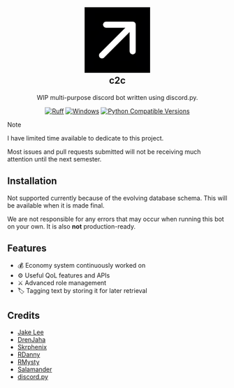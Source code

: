 <h2 align="center">
  <div align="center">
    <img src=".github/avatar.png" alt="c2c Logo" style="width:150px; height:auto;">
  </div>
  c2c
</h2>
<p align="center">
  WIP multi-purpose discord bot written using discord.py.
</p>
<p align="center">
  <a href="https://github.com/astral-sh/ruff">
    <img src="https://img.shields.io/endpoint?url=https://raw.githubusercontent.com/astral-sh/ruff/main/assets/badge/v2.json" alt="Ruff" style="max-width:100%;"></a>
  <a href="https://img.shields.io/badge/os-windows-yellow">
    <img alt="Windows" src="https://img.shields.io/badge/os-windows-yellow"></a>
  <a href="https://www.python.org/downloads/release">
    <img alt="Python Compatible Versions" src="https://img.shields.io/badge/Python-3.12%20%7C%203.13-blue"></a>
</p>

> [!NOTE]
> I have limited time available to dedicate to this project.
> 
> Most issues and pull requests submitted will not be receiving much attention until the next semester.

## Installation
Not supported currently because of the evolving database schema. This will be available when it is made final.

We are not responsible for any errors that may occur when running this bot on your own. It is also **not** production-ready.

## Features
- 💰 Economy system continuously worked on
- ⚙️ Useful QoL features and APIs
- ⚔️ Advanced role management
- 🏷️ Tagging text by storing it for later retrieval

## Credits
- [Jake Lee](https://blog.jakelee.co.uk/converting-levels-into-xp-vice-versa)
- [DrenJaha](https://github.com/DrenJaha/discord-blackjack-bot)
- [Skrphenix](https://github.com/Modern-Realm/economy-bot-discord.py)
- [RDanny](https://github.com/Rapptz/RoboDanny)
- [RMysty](https://github.com/EvieePy/RMysty)
- [Salamander](https://github.com/mikeshardmind/salamander-reloaded/)
- [discord.py](https://github.com/Rapptz/discord.py)
